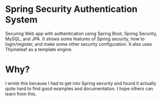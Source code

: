 # Spring Security Authentication System

Securing Web app with authentication using Spring Boot, Spring Security, MySQL, and JPA.
It shows some features of Spring security, how to login/register, and make some other security configuration.
It also uses Thymeleaf as a template engine.

# Why? 

I wrote this because I had to get into Spring security and found it actually quite hard to find good examples and documentation. I hope others can learn from this.

